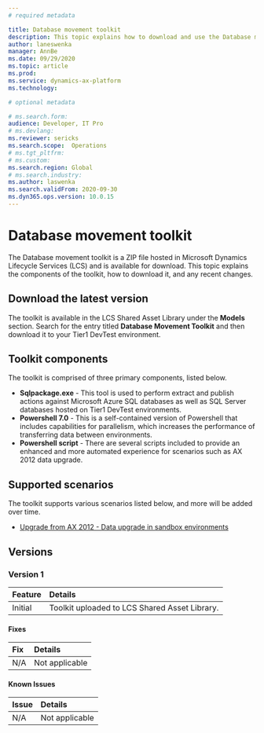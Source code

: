 ```yaml
---
# required metadata

title: Database movement toolkit
description: This topic explains how to download and use the Database movement toolkit, a series of scripts that enhance the customer experience for movement of data between developer environments and sandbox environments. 
author: laneswenka
manager: AnnBe
ms.date: 09/29/2020
ms.topic: article
ms.prod: 
ms.service: dynamics-ax-platform
ms.technology: 

# optional metadata

# ms.search.form: 
audience: Developer, IT Pro
# ms.devlang: 
ms.reviewer: sericks
ms.search.scope:  Operations
# ms.tgt_pltfrm: 
# ms.custom: 
ms.search.region: Global
# ms.search.industry: 
ms.author: laswenka
ms.search.validFrom: 2020-09-30
ms.dyn365.ops.version: 10.0.15
---
```


# Database movement toolkit

The Database movement toolkit is a ZIP file hosted in Microsoft Dynamics Lifecycle Services (LCS) and is available for download.  This topic explains the components of the toolkit, how to download it, and any recent changes.

## Download the latest version

The toolkit is available in the LCS Shared Asset Library under the **Models** section.  Search for the entry titled **Database Movement Toolkit** and then download it to your Tier1 DevTest environment.  

## Toolkit components

The toolkit is comprised of three primary components, listed below.

- **Sqlpackage.exe** - This tool is used to perform extract and publish actions against Microsoft Azure SQL databases as well as SQL Server databases hosted on Tier1 DevTest environments.  
- **Powershell 7.0** - This is a self-contained version of Powershell that includes capabilities for parallelism, which increases the performance of transferring data between environments.  
- **Powershell script** - There are several scripts included to provide an enhanced and more automated experience for scenarios such as AX 2012 data upgrade.

## Supported scenarios

The toolkit supports various scenarios listed below, and more will be added over time.  

* [Upgrade from AX 2012 - Data upgrade in sandbox environments](../migration-upgrade/upgrade-data-sandbox-dacpac.md)

## Versions

### Version 1
| Feature | Details |
| :------ | :------ |
| Initial | Toolkit uploaded to LCS Shared Asset Library.|

#### Fixes
| Fix | Details |
| :------ | :------ | 
| N/A | Not applicable  | 

#### Known Issues
| Issue | Details |
| :------ | :------ |
| N/A | Not applicable | 
